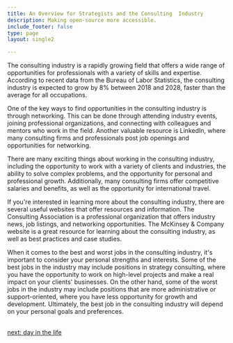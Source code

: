```yaml
---
title: An Overview for Strategists and the Consulting  Industry
description: Making open-source more accessible.
include_footer: false
type: page
layout: single2

---
```


<p>
The consulting industry is a rapidly growing field that offers a wide range of opportunities for professionals with a variety of skills and expertise. According to recent data from the Bureau of Labor Statistics, the consulting industry is expected to grow by 8% between 2018 and 2028, faster than the average for all occupations.

One of the key ways to find opportunities in the consulting industry is through networking. This can be done through attending industry events, joining professional organizations, and connecting with colleagues and mentors who work in the field. Another valuable resource is LinkedIn, where many consulting firms and professionals post job openings and opportunities for networking.

There are many exciting things about working in the consulting industry, including the opportunity to work with a variety of clients and industries, the ability to solve complex problems, and the opportunity for personal and professional growth. Additionally, many consulting firms offer competitive salaries and benefits, as well as the opportunity for international travel.

If you're interested in learning more about the consulting industry, there are several useful websites that offer resources and information. The Consulting Association is a professional organization that offers industry news, job listings, and networking opportunities. The McKinsey & Company website is a great resource for learning about the consulting industry, as well as best practices and case studies.

When it comes to the best and worst jobs in the consulting industry, it's important to consider your personal strengths and interests. Some of the best jobs in the industry may include positions in strategy consulting, where you have the opportunity to work on high-level projects and make a real impact on your clients' businesses. On the other hand, some of the worst jobs in the industry may include positions that are more administrative or support-oriented, where you have less opportunity for growth and development. Ultimately, the best job in the consulting industry will depend on your personal goals and preferences.

<br>
<a href="https://workdojos.com/strategists/day-in-the-life">next: day in the life</a>
</p>